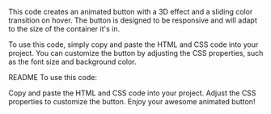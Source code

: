 This code creates an animated button with a 3D effect and a sliding color transition on hover. The button is designed to be responsive and will adapt to the size of the container it's in.

To use this code, simply copy and paste the HTML and CSS code into your project. You can customize the button by adjusting the CSS properties, such as the font size and background color.

README
To use this code:

Copy and paste the HTML and CSS code into your project.
Adjust the CSS properties to customize the button.
Enjoy your awesome animated button!
